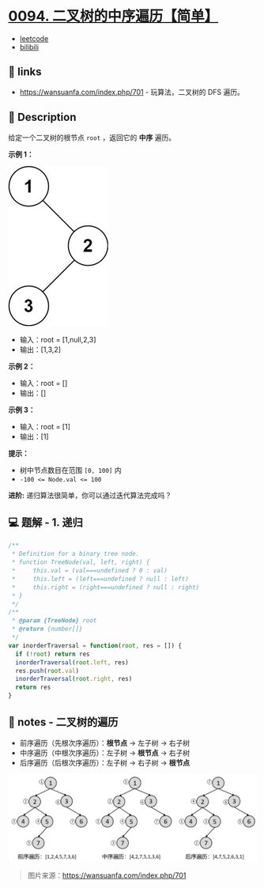 # [0094. 二叉树的中序遍历【简单】](https://github.com/Tdahuyou/leetcode/tree/main/0094.%20%E4%BA%8C%E5%8F%89%E6%A0%91%E7%9A%84%E4%B8%AD%E5%BA%8F%E9%81%8D%E5%8E%86%E3%80%90%E7%AE%80%E5%8D%95%E3%80%91)

- [leetcode](https://leetcode.cn/problems/binary-tree-inorder-traversal)
- [bilibili](https://www.bilibili.com/video/BV1DivNejEb1)

## 🔗 links

- https://wansuanfa.com/index.php/701 - 玩算法，二叉树的 DFS 遍历。

## 📝 Description

给定一个二叉树的根节点 `root` ，返回它的 **中序** 遍历。

**示例 1：**

![](md-imgs/2024-09-25-16-52-06.png)

- 输入：root = [1,null,2,3]
- 输出：[1,3,2]

**示例 2：**

- 输入：root = []
- 输出：[]

**示例 3：**

- 输入：root = [1]
- 输出：[1]

**提示：**

- 树中节点数目在范围 `[0, 100]` 内
- `-100 <= Node.val <= 100`

**进阶:** 递归算法很简单，你可以通过迭代算法完成吗？

## 💻 题解 - 1. 递归

```javascript
/**
 * Definition for a binary tree node.
 * function TreeNode(val, left, right) {
 *     this.val = (val===undefined ? 0 : val)
 *     this.left = (left===undefined ? null : left)
 *     this.right = (right===undefined ? null : right)
 * }
 */
/**
 * @param {TreeNode} root
 * @return {number[]}
 */
var inorderTraversal = function(root, res = []) {
  if (!root) return res
  inorderTraversal(root.left, res)
  res.push(root.val)
  inorderTraversal(root.right, res)
  return res
}
```


## 📒 notes - 二叉树的遍历

- 前序遍历（先根次序遍历）：**根节点** -> 左子树 -> 右子树
- 中序遍历（中根次序遍历）：左子树 -> **根节点** -> 右子树
- 后序遍历（后根次序遍历）：左子树 -> 右子树 -> **根节点**

![](md-imgs/2024-09-25-17-01-39.png)

> 图片来源：https://wansuanfa.com/index.php/701